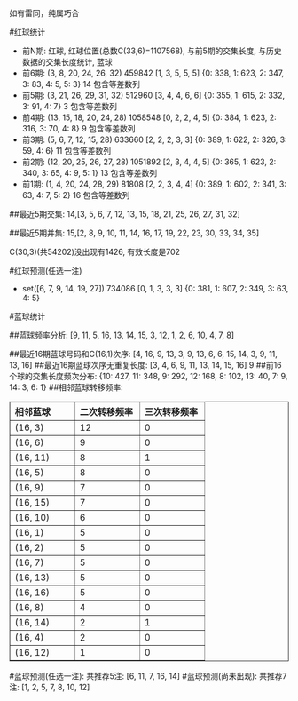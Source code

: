 <!-- 
.. title: 双色球2012120期(2012-10-11)数据分析报告
.. slug: slott-2012120-2012-10-11-report
.. date: 2012-10-12 08:00:00 UTC+08:00
.. tags: Lottery
.. link: 
.. description: 
.. type: text
-->

如有雷同，纯属巧合

<!-- TEASER_END-->

#红球统计

- 前N期: 红球, 红球位置(总数C(33,6)=1107568), 与前5期的交集长度, 与历史数据的交集长度统计, 蓝球
- 前6期: (3, 8, 20, 24, 26, 32) 459842 [1, 3, 5, 5, 5] {0: 338, 1: 623, 2: 347, 3: 83, 4: 5, 5: 3} 14 包含等差数列
- 前5期: (3, 21, 26, 29, 31, 32) 512960 [3, 4, 4, 6, 6] {0: 355, 1: 615, 2: 332, 3: 91, 4: 7} 3 包含等差数列
- 前4期: (13, 15, 18, 20, 24, 28) 1058548 [0, 2, 2, 4, 5] {0: 384, 1: 623, 2: 316, 3: 70, 4: 8} 9 包含等差数列
- 前3期: (5, 6, 7, 12, 15, 28) 633660 [2, 2, 2, 3, 3] {0: 389, 1: 622, 2: 326, 3: 59, 4: 6} 11 包含等差数列
- 前2期: (12, 20, 25, 26, 27, 28) 1051892 [2, 3, 4, 4, 5] {0: 365, 1: 623, 2: 340, 3: 65, 4: 9, 5: 1} 13 包含等差数列
- 前1期: (1, 4, 20, 24, 28, 29) 81808 [2, 2, 3, 4, 4] {0: 389, 1: 602, 2: 341, 3: 63, 4: 7, 5: 2} 16 包含等差数列

##最近5期交集:
14,[3, 5, 6, 7, 12, 13, 15, 18, 21, 25, 26, 27, 31, 32]

##最近5期并集:
15,[2, 8, 9, 10, 11, 14, 16, 17, 19, 22, 23, 30, 33, 34, 35]

C(30,3)(共54202)没出现有1426, 
有效长度是702

#红球预测(任选一注)

- set([6, 7, 9, 14, 19, 27]) 734086 [0, 1, 3, 3, 3] {0: 381, 1: 607, 2: 349, 3: 63, 4: 5}

#蓝球统计

##蓝球频率分析:
[9, 11, 5, 16, 13, 14, 15, 3, 12, 1, 2, 6, 10, 4, 7, 8]

##最近16期蓝球号码和C(16,1)次序:
[4, 16, 9, 13, 3, 9, 13, 6, 6, 15, 14, 3, 9, 11, 13, 16]
##最近16期蓝球次序无重复长度:
[3, 4, 6, 9, 11, 13, 14, 15, 16] 9
##前16个球的交集长度频次分布:
{10: 427, 11: 348, 9: 292, 12: 168, 8: 102, 13: 40, 7: 9, 14: 3, 6: 1}
##相邻蓝球转移频率:
<table border="1" class="table table-striped dataframe">
  <thead>
    <tr style="text-align: left;">
      <th style="min-width: 100px;">相邻蓝球</th>
      <th style="min-width: 100px;">二次转移频率</th>
      <th style="min-width: 100px;">三次转移频率</th>
    </tr>
  </thead>
  <tbody>
    <tr>
      <td>  (16, 3)</td>
      <td> 12</td>
      <td> 0</td>
    </tr>
    <tr>
      <td>  (16, 6)</td>
      <td>  9</td>
      <td> 0</td>
    </tr>
    <tr>
      <td> (16, 11)</td>
      <td>  8</td>
      <td> 1</td>
    </tr>
    <tr>
      <td>  (16, 5)</td>
      <td>  8</td>
      <td> 0</td>
    </tr>
    <tr>
      <td>  (16, 9)</td>
      <td>  7</td>
      <td> 0</td>
    </tr>
    <tr>
      <td> (16, 15)</td>
      <td>  7</td>
      <td> 0</td>
    </tr>
    <tr>
      <td> (16, 10)</td>
      <td>  6</td>
      <td> 0</td>
    </tr>
    <tr>
      <td>  (16, 1)</td>
      <td>  5</td>
      <td> 0</td>
    </tr>
    <tr>
      <td>  (16, 2)</td>
      <td>  5</td>
      <td> 0</td>
    </tr>
    <tr>
      <td>  (16, 7)</td>
      <td>  5</td>
      <td> 0</td>
    </tr>
    <tr>
      <td> (16, 13)</td>
      <td>  5</td>
      <td> 0</td>
    </tr>
    <tr>
      <td> (16, 16)</td>
      <td>  5</td>
      <td> 0</td>
    </tr>
    <tr>
      <td>  (16, 8)</td>
      <td>  4</td>
      <td> 0</td>
    </tr>
    <tr>
      <td> (16, 14)</td>
      <td>  2</td>
      <td> 1</td>
    </tr>
    <tr>
      <td>  (16, 4)</td>
      <td>  2</td>
      <td> 0</td>
    </tr>
    <tr>
      <td> (16, 12)</td>
      <td>  1</td>
      <td> 0</td>
    </tr>
  </tbody>
</table>
#蓝球预测(任选一注):
共推荐5注: [6, 11, 7, 16, 14]
#蓝球预测(尚未出现):
共推荐7注: [1, 2, 5, 7, 8, 10, 12]

